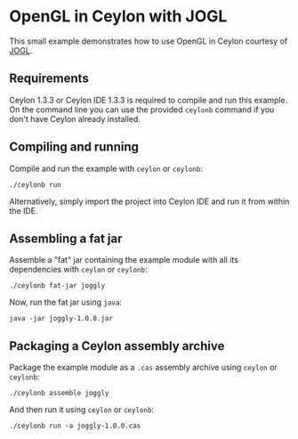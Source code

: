 # OpenGL in Ceylon with JOGL

This small example demonstrates how to use OpenGL in Ceylon
courtesy of [JOGL][].

[JOGL]: http://jogamp.org/

## Requirements

Ceylon 1.3.3 or Ceylon IDE 1.3.3 is required to compile and
run this example. On the command line you can use the provided
`ceylonb` command if you don't have Ceylon already installed.

## Compiling and running

Compile and run the example with `ceylon` or `ceylonb`:

    ./ceylonb run

Alternatively, simply import the project into Ceylon IDE and
run it from within the IDE.

## Assembling a fat jar

Assemble a "fat" jar containing the example module with all 
its dependencies with `ceylon` or `ceylonb`:

    ./ceylonb fat-jar joggly

Now, run the fat jar using `java`:

    java -jar joggly-1.0.0.jar

## Packaging a Ceylon assembly archive

Package the example module as a `.cas` assembly archive using 
`ceylon` or `ceylonb`:

    ./ceylonb assemble joggly

And then run it using `ceylon` or `ceylonb`:

    ./ceylonb run -a joggly-1.0.0.cas